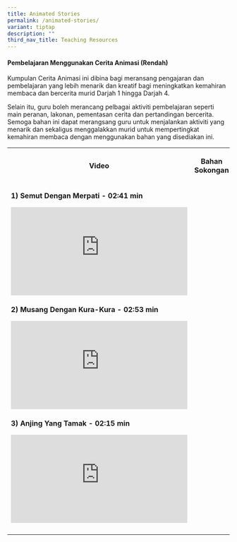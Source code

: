 ```yaml
---
title: Animated Stories
permalink: /animated-stories/
variant: tiptap
description: ""
third_nav_title: Teaching Resources
---
```

<h4><strong>Pembelajaran Menggunakan Cerita Animasi (Rendah)</strong></h4>
<p>Kumpulan Cerita Animasi ini dibina bagi meransang pengajaran dan pembelajaran
yang lebih menarik dan kreatif bagi meningkatkan kemahiran membaca dan
bercerita murid Darjah 1 hingga Darjah 4.</p>
<p>Selain itu, guru boleh merancang pelbagai aktiviti pembelajaran seperti
main peranan, lakonan, pementasan cerita dan pertandingan bercerita. Semoga
bahan ini dapat merangsang guru untuk menjalankan aktiviti yang menarik
dan sekaligus menggalakkan murid untuk mempertingkat kemahiran membaca
dengan menggunakan bahan yang disediakan ini.</p>
<table style="minWidth: 50px">
<colgroup>
<col>
<col>
</colgroup>
<tbody>
<tr>
<th rowspan="1" colspan="1">
<p>Video</p>
</th>
<th rowspan="1" colspan="1">
<p>Bahan Sokongan</p>
</th>
</tr>
<tr>
<td rowspan="1" colspan="1">
<p><strong>1) Semut Dengan Merpati - 02:41 min</strong>
</p>
<div class="iframe-wrapper">
<iframe height="200" width="400" allowfullscreen="true" frameborder="0" src="https://www.youtube.com/embed/oorh_-jTY74?si=kfp9mklZci8ZkzsE"></iframe>
</div>
</td>
<td rowspan="1" colspan="1">
<p></p>
</td>
</tr>
<tr>
<td rowspan="1" colspan="1">
<p><strong>2) Musang Dengan Kura-Kura - 02:53 min</strong>
</p>
<div class="iframe-wrapper">
<iframe height="200" width="400" allowfullscreen="true" frameborder="0" src="https://www.youtube.com/embed/mlwk7fBzhq0?si=oYIGiLwvrrF0x8SR"></iframe>
</div>
</td>
<td rowspan="1" colspan="1">
<p></p>
</td>
</tr>
<tr>
<td rowspan="1" colspan="1">
<p><strong>3) Anjing Yang Tamak - 02:15 min</strong>
</p>
<p></p>
<div class="iframe-wrapper">
<iframe height="200" width="400" allowfullscreen="true" frameborder="0" src="https://www.youtube.com/embed/mlwk7fBzhq0?si=Yo6v4OnfFDnuPQ7s"></iframe>
</div>
</td>
<td rowspan="1" colspan="1">
<p></p>
</td>
</tr>
<tr>
<td rowspan="1" colspan="1">
<p></p>
</td>
<td rowspan="1" colspan="1">
<p></p>
</td>
</tr>
</tbody>
</table>
<p></p>